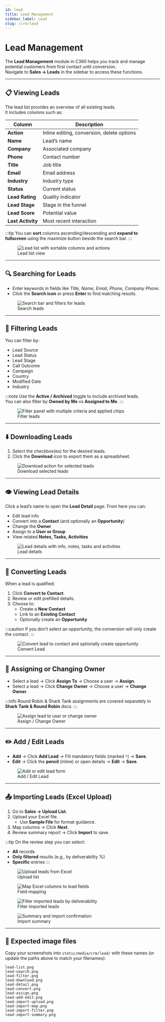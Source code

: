 ```yaml
---
id: lead
title: Lead Management
sidebar_label: Lead
slug: /crm/lead
---
```


# Lead Management

The **Lead Management** module in C360 helps you track and manage potential customers from first contact until conversion.  
Navigate to **Sales → Leads** in the sidebar to access these functions.

---

## 📋 Viewing Leads

The lead list provides an overview of all existing leads.  
It includes columns such as:

| Column            | Description                                |
| ----------------- | ------------------------------------------ |
| **Action**        | Inline editing, conversion, delete options |
| **Name**          | Lead’s name                                |
| **Company**       | Associated company                         |
| **Phone**         | Contact number                             |
| **Title**         | Job title                                  |
| **Email**         | Email address                              |
| **Industry**      | Industry type                              |
| **Status**        | Current status                             |
| **Lead Rating**   | Quality indicator                          |
| **Lead Stage**    | Stage in the funnel                        |
| **Lead Score**    | Potential value                            |
| **Last Activity** | Most recent interaction                    |

:::tip
You can **sort** columns ascending/descending and **expand to fullscreen** using the maximize button beside the search bar.
:::

<figure>
  <img src="/media/crm/lead/lead-list.png" alt="Lead list with sortable columns and actions" />
  <figcaption>Lead list view</figcaption>
</figure>

---

## 🔍 Searching for Leads

- Enter keywords in fields like _Title, Name, Email, Phone, Company Phone_.
- Click the **Search icon** or press **Enter** to find matching results.

<figure>
  <img src="/media/crm/lead/lead-search.png" alt="Search bar and filters for leads" />
  <figcaption>Search leads</figcaption>
</figure>

---

## 🎯 Filtering Leads

You can filter by:

- Lead Source
- Lead Status
- Lead Stage
- Call Outcome
- Campaign
- Country
- Modified Date
- Industry

:::note
Use the **Active / Archived** toggle to include archived leads.  
You can also filter by **Owned by Me** vs **Assigned to Me**.
:::

<figure>
  <img src="/media/crm/lead/lead-filter.png" alt="Filter panel with multiple criteria and applied chips" />
  <figcaption>Filter leads</figcaption>
</figure>

---

## ⬇️ Downloading Leads

1. Select the checkbox(es) for the desired leads.
2. Click the **Download** icon to export them as a spreadsheet.

<figure>
  <img src="/media/crm/lead/lead-download.png" alt="Download action for selected leads" />
  <figcaption>Download selected leads</figcaption>
</figure>

---

## 👁️ Viewing Lead Details

Click a lead’s name to open the **Lead Detail** page. From here you can:

- Edit lead info
- Convert into a **Contact** (and optionally an **Opportunity**)
- Change the **Owner**
- Assign to a **User or Group**
- View related **Notes, Tasks, Activities**

<figure>
  <img src="/media/crm/lead/lead-detail.png" alt="Lead details with info, notes, tasks and activities" />
  <figcaption>Lead details</figcaption>
</figure>

---

## 🔄 Converting Leads

When a lead is qualified:

1. Click **Convert to Contact**.
2. Review or edit prefilled details.
3. Choose to:
   - Create a **New Contact**
   - Link to an **Existing Contact**
   - Optionally create an **Opportunity**

:::caution
If you don’t select an opportunity, the conversion will only create the contact.
:::

<figure>
  <img src="/media/crm/lead/lead-convert.png" alt="Convert lead to contact and optionally create opportunity" />
  <figcaption>Convert Lead</figcaption>
</figure>

---

## 👤 Assigning or Changing Owner

- Select a lead → Click **Assign To** → Choose a user → **Assign**.
- Select a lead → Click **Change Owner** → Choose a user → **Change Owner**.

:::info
Round Robin & Shark Tank assignments are covered separately in **Shark Tank & Round Robin** docs.
:::

<figure>
  <img src="/media/crm/lead/lead-assign.png" alt="Assign lead to user or change owner" />
  <figcaption>Assign / Change Owner</figcaption>
</figure>

---

## ✏️ Add / Edit Leads

- **Add** → Click **Add Lead** → Fill mandatory fields (marked `*`) → **Save**.
- **Edit** → Click the **pencil** (inline) or open details → **Edit** → **Save**.

<figure>
  <img src="/media/crm/lead/lead-add-edit.png" alt="Add or edit lead form" />
  <figcaption>Add / Edit Lead</figcaption>
</figure>

---

## 📤 Importing Leads (Excel Upload)

1. Go to **Sales → Upload List**.
2. Upload your Excel file.
   - Use **Sample File** for format guidance.
3. Map columns → Click **Next**.
4. Review summary report → Click **Import** to save.

:::tip
On the review step you can select:

- **All** records
- **Only filtered** results (e.g., by deliverability %)
- **Specific** entries
  :::

<figure>
  <img src="/media/crm/lead/lead-import-upload.png" alt="Upload leads from Excel" />
  <figcaption>Upload list</figcaption>
</figure>

<figure>
  <img src="/media/crm/lead/lead-import-map.png" alt="Map Excel columns to lead fields" />
  <figcaption>Field mapping</figcaption>
</figure>

<figure>
  <img src="/media/crm/lead/lead-import-filter.png" alt="Filter imported leads by deliverability" />
  <figcaption>Filter imported leads</figcaption>
</figure>

<figure>
  <img src="/media/crm/lead/lead-import-summary.png" alt="Summary and import confirmation" />
  <figcaption>Import summary</figcaption>
</figure>

---

## 📁 Expected image files

Copy your screenshots into `static/media/crm/lead/` with these names (or update the paths above to match your filenames):

```
lead-list.png
lead-search.png
lead-filter.png
lead-download.png
lead-detail.png
lead-convert.png
lead-assign.png
lead-add-edit.png
lead-import-upload.png
lead-import-map.png
lead-import-filter.png
lead-import-summary.png
```
